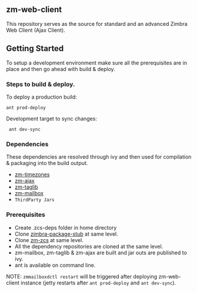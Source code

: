 ## zm-web-client
This repository serves as the source for standard and an advanced Zimbra Web Client (Ajax Client).

## Getting Started
To setup a development environment make sure all the prerequisites are in place and then go ahead with build & deploy.

### Steps to build & deploy.
To deploy a production build:
 ```
 ant prod-deploy
 ```
Development target to sync changes:
```
 ant dev-sync
 ```

### Dependencies
These dependencies are resolved through ivy and then used for compilation & packaging into the build output.
- [zm-timezones](https://github.com/Zimbra/zm-timezones)
- [zm-ajax](https://github.com/Zimbra/zm-ajax)
- [zm-taglib](https://github.com/Zimbra/zm-taglib)
- [zm-mailbox](https://github.com/Zimbra/zm-mailbox)
- `ThirdParty Jars` 

### Prerequisites

- Create .zcs-deps folder in home directory
- Clone [zimbra-package-stub](https://github.com/Zimbra/zimbra-package-stub) at same level. 
- Clone [zm-zcs](https://github.com/Zimbra/zm-zcs) at same level. 
- All the dependency repositories are cloned at the same level.
- zm-mailbox, zm-taglib & zm-ajax are built and jar outs are published to ivy.
- ant is available on command line.

NOTE: `zmmailboxdctl restart` will be triggered after deploying zm-web-client instance (jetty restarts after `ant prod-deploy` and `ant dev-sync`).